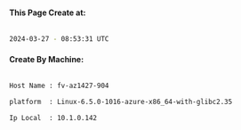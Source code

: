 
   
#### This Page Create at:

```bash

2024-03-27 - 08:53:31 UTC

```

#### Create By Machine:

```bash

Host Name : fv-az1427-904

platform  : Linux-6.5.0-1016-azure-x86_64-with-glibc2.35

Ip Local  : 10.1.0.142

```

